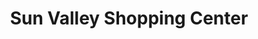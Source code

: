 ---
title: "Sun Valley Shopping Center"
url: /sun-valley/sun-valley-shopping-center/
shop: Einkaufszentrum
---